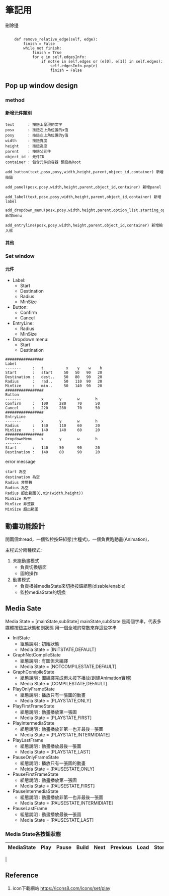 筆記用
=======


刪除邊
```

    def remove_relative_edge(self, edge):
        finish = False
        while not finish:
            finish = True
            for e in self.edgesInfo:
                if not(e in self.edges or (e[0], e[1]) in self.edges):
                    self.edgesInfo.pop(e)
                    finish = False
```


Pop up window design
------
### method
#### 新增元件類別

```
text      : 按鈕上呈現的文字
posx      : 按鈕左上角位置的x值
posy      : 按鈕左上角位置的y值
width     : 按鈕寬度
height    : 按鈕高度
parent    : 按鈕父元件
object_id : 元件ID
container : 包含元件的容器 預設為Root

add_button(text,posx,posy,width,height,parent,object_id,container) 新增按鈕

add_panel(posx,posy,width,height,parent,object_id,container) 新增panel

add_label(text,posx,posy,width,height,parent,object_id,container) 新增label

add_dropdown_menu(posx,posy,width,height,parent,option_list,starting_option,container) 新增menu

add_entryline(posx,posy,width,height,parent,object_id,container) 新增輸入框

```
#### 其他

### Set window
#### 元件

* Label:
   + Start
   + Destination
   + Radius
   + MinSize
* Button:
   + Confirm
   + Cancel
* EntryLine:
   + Radius
   + MinSize
* Dropdown menu:
   + Start
   + Destination


```
#################
Label
-------     :   t          x    y    w    h     
Start       :   start     50   50   90   20 
Destination :   dest..    50   80   90   20
Radius      :   rad..     50   110  90   20
MinSize     :   min..     50   140  90   20
#################
Button
-------         x       y       w       h
Confirm     :   100     280     70      50
Cancel      :   220     280     70      50
#################
EntryLine
-------         x       y       w       h
Radius      :   140     110     60      20
MinSize     :   140     140     60      20
#################
DropdownMenu    x       y       w       h
-------
Start       :   140     50      90      20
Destination :   140     80      90      20   

```




error message
```
start 為空
destination 為空
Radius 非整數
Radius 為空
Radius 超出範圍(0,min(width,height))
MinSize 為空
MinSize 非整數
MinSize 超出範圍
```

## 動畫功能設計

開兩個thread，一個監控按鈕組態(主程式)，一個負責跑動畫(Animation)，

主程式分兩種模式:

1. 未跑動畫模式 
   + 負責切換版面
   + 圖的操作
2. 動畫模式
   + 負責根據mediaState來切換按鈕組態(disable/enable)
   + 監控mediaState的切換

## Media Sate 
Media State = [mainState,subState]
mainState,subState 是兩個字串，代表多媒體按鈕主狀態和副狀態
用一個全域的常數來存這些字串
* InitState
   + 組態說明 : 初始狀態
   + Media State = [INITSTATE,DEFAULT]
* GraphNotCompileState
   + 組態說明 : 有圖但未編譯
   + Media State = [NOTCOMPILESTATE,DEFAULT]
* GraphComipileState
   + 組態說明 : 圖編譯完成但未按下播放(創建Animation實體)
   + Media State = [COMPILESTATE,DEFAULT]
* PlayOnlyFrameState
   + 組態說明 : 播放只有一張圖的動畫
   + Media State = [PLAYSTATE,ONLY]
* PlayFirstFrameState
   + 組態說明 : 動畫播放第一張圖
   + Media State = [PLAYSTATE,FIRST]
* PlayIntermediaState
   + 組態說明 : 動畫播放非第一也非最後一張圖
   + Media State = [PLAYSTATE,INTERMIDIATE]
* PlayLastFrame
   + 組態說明 : 動畫播放最後一張圖
   + Media State = [PLAYSTATE,LAST]
* PauseOnlyFrameState
   + 組態說明 : 播放只有一張圖的動畫
   + Meida State = [PAUSESTATE,ONLY]
* PauseFirstFrameState
   + 組態說明 : 動畫播放第一張圖
   + Media State = [PAUSESTATE,FIRST]
* PauseIntermediaState
   + 組態說明 : 動畫播放非第一也非最後一張圖
   + Media State = [PAUSESTATE,INTERMIDIATE]
* PauseLastFrame
   + 組態說明 : 動畫播放最後一張圖
   + Media State = [PAUSESTATE,LAST]

### Media State各按鈕狀態
|MediaState|Play|Pause|Build|Next|Previous|Load|Store|Speed+|Speed-|Add|Del|Set|
|:---------|:---|:----|:----|:---|:-------|:---|:----|:-----|:-----|:--|:--|:--|
|

Reference
------
1. icon下載網站
   https://icons8.com/icons/set/play
